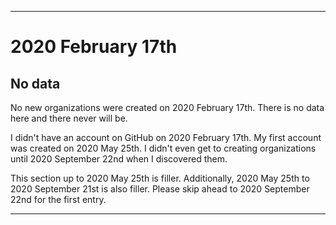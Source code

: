 
***

# 2020 February 17th

## No data

No new organizations were created on 2020 February 17th. There is no data here and there never will be.

I didn't have an account on GitHub on 2020 February 17th. My first account was created on 2020 May 25th. I didn't even get to creating organizations until 2020 September 22nd when I discovered them.

This section up to 2020 May 25th is filler. Additionally, 2020 May 25th to 2020 September 21st is also filler. Please skip ahead to 2020 September 22nd for the first entry.

***
